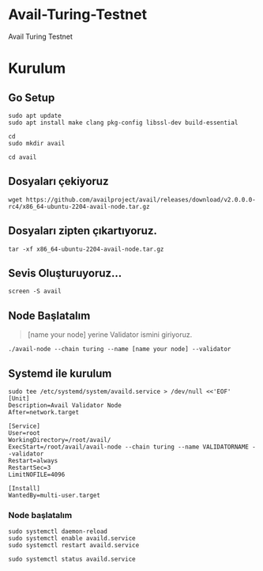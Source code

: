 # Avail-Turing-Testnet

Avail Turing Testnet

# Kurulum

## Go Setup
```
sudo apt update
sudo apt install make clang pkg-config libssl-dev build-essential
```
```
cd
sudo mkdir avail
```

```
cd avail
```
## Dosyaları çekiyoruz

```
wget https://github.com/availproject/avail/releases/download/v2.0.0.0-rc4/x86_64-ubuntu-2204-avail-node.tar.gz
```

## Dosyaları zipten çıkartıyoruz.

```
tar -xf x86_64-ubuntu-2204-avail-node.tar.gz
```

## Sevis Oluşturuyoruz...

```
screen -S avail
```

## Node Başlatalım

> [name your node] yerine Validator ismini giriyoruz.

```
./avail-node --chain turing --name [name your node] --validator
```

## Systemd ile kurulum

```
sudo tee /etc/systemd/system/availd.service > /dev/null <<'EOF'
[Unit]
Description=Avail Validator Node
After=network.target

[Service]
User=root
WorkingDirectory=/root/avail/
ExecStart=/root/avail/avail-node --chain turing --name VALIDATORNAME --validator
Restart=always
RestartSec=3
LimitNOFILE=4096

[Install]
WantedBy=multi-user.target
```

### Node başlatalım

```
sudo systemctl daemon-reload
sudo systemctl enable availd.service
sudo systemctl restart availd.service
```
```
sudo systemctl status availd.service
```


